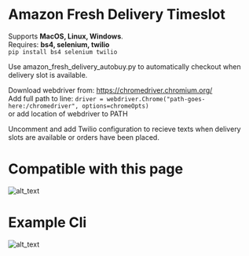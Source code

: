 # Amazon Fresh Delivery Timeslot 
Supports **MacOS, Linux, Windows**.  
Requires: **bs4, selenium, twilio**  
  ```pip install bs4 selenium twilio```  

Use amazon_fresh_delivery_autobuy.py to automatically checkout when delivery slot is available.

Download webdriver from: https://chromedriver.chromium.org/  
Add full path to line: ```driver = webdriver.Chrome("path-goes-here:/chromedriver", options=chromeOpts)```  
or add location of webdriver to PATH 
  
Uncomment and add Twilio configuration to recieve texts when delivery slots are available or orders have been placed.


# Compatible with this page
![alt_text](https://github.com/wfleisher/amazon_fresh_delivery_timeslot/blob/master/images/example-page.png)

# Example Cli
![alt_text](https://github.com/wfleisher/amazon_fresh_delivery_timeslot/blob/master/images/example-cli.png)
